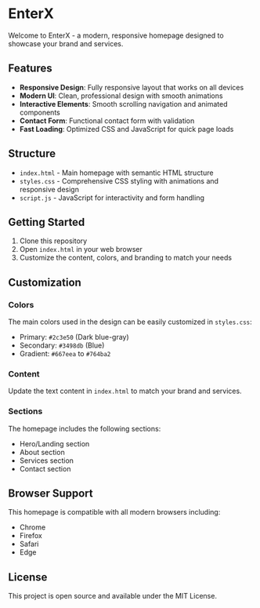 # EnterX

Welcome to EnterX - a modern, responsive homepage designed to showcase your brand and services.

## Features

- **Responsive Design**: Fully responsive layout that works on all devices
- **Modern UI**: Clean, professional design with smooth animations
- **Interactive Elements**: Smooth scrolling navigation and animated components
- **Contact Form**: Functional contact form with validation
- **Fast Loading**: Optimized CSS and JavaScript for quick page loads

## Structure

- `index.html` - Main homepage with semantic HTML structure
- `styles.css` - Comprehensive CSS styling with animations and responsive design
- `script.js` - JavaScript for interactivity and form handling

## Getting Started

1. Clone this repository
2. Open `index.html` in your web browser
3. Customize the content, colors, and branding to match your needs

## Customization

### Colors
The main colors used in the design can be easily customized in `styles.css`:
- Primary: `#2c3e50` (Dark blue-gray)
- Secondary: `#3498db` (Blue)
- Gradient: `#667eea` to `#764ba2`

### Content
Update the text content in `index.html` to match your brand and services.

### Sections
The homepage includes the following sections:
- Hero/Landing section
- About section
- Services section
- Contact section

## Browser Support

This homepage is compatible with all modern browsers including:
- Chrome
- Firefox
- Safari
- Edge

## License

This project is open source and available under the MIT License.